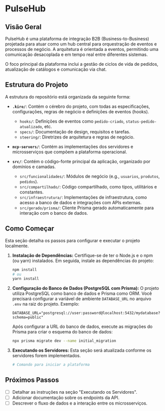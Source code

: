 # PulseHub

## Visão Geral

PulseHub é uma plataforma de integração B2B (Business-to-Business) projetada para atuar como um hub central para orquestração de eventos e processos de negócio. A arquitetura é orientada a eventos, permitindo uma comunicação desacoplada e em tempo real entre diferentes sistemas.

O foco principal da plataforma inclui a gestão de ciclos de vida de pedidos, atualização de catálogos e comunicação via chat.

## Estrutura do Projeto

A estrutura do repositório está organizada da seguinte forma:

- **`.kiro/`**: Contém o cérebro do projeto, com todas as especificações, configurações, regras de negócio e definições de eventos (hooks).
  - `hooks/`: Definições de eventos como `pedido-criado`, `status-pedido-atualizado`, etc.
  - `specs/`: Documentação de design, requisitos e tarefas.
  - `steering/`: Diretrizes de arquitetura e regras de negócio.

- **`mcp-servers/`**: Contém as implementações dos servidores e microsserviços que compõem a plataforma operacional.

- **`src/`**: Contém o código-fonte principal da aplicação, organizado por domínios e camadas.
  - `src/funcionalidades/`: Módulos de negócio (e.g., `usuarios`, `produtos`, `pedidos`).
  - `src/compartilhado/`: Código compartilhado, como tipos, utilitários e constantes.
  - `src/infraestrutura/`: Implementações de infraestrutura, como acesso a banco de dados e integrações com APIs externas.
  - `src/gerado/prisma/`: Cliente Prisma gerado automaticamente para interação com o banco de dados.

## Como Começar

Esta seção detalha os passos para configurar e executar o projeto localmente.

1.  **Instalação de Dependências:**
    Certifique-se de ter o Node.js e o npm (ou yarn) instalados. Em seguida, instale as dependências do projeto:
    ```bash
    npm install
    # ou
    yarn install
    ```

2.  **Configuração do Banco de Dados (PostgreSQL com Prisma):**
    O projeto utiliza PostgreSQL como banco de dados e Prisma como ORM. Você precisará configurar a variável de ambiente `DATABASE_URL` no arquivo `.env` na raiz do projeto. Exemplo:
    ```
    DATABASE_URL="postgresql://user:password@localhost:5432/mydatabase?schema=public"
    ```
    Após configurar a URL do banco de dados, execute as migrações do Prisma para criar o esquema do banco de dados:
    ```bash
    npx prisma migrate dev --name initial_migration
    ```

3.  **Executando os Servidores:**
    Esta seção será atualizada conforme os servidores forem implementados.
    ```bash
    # Comando para iniciar a plataforma
    ```

## Próximos Passos

- [ ] Detalhar as instruções na seção "Executando os Servidores".
- [ ] Adicionar documentação sobre os endpoints da API.
- [ ] Descrever o fluxo de dados e a interação entre os microsserviços.